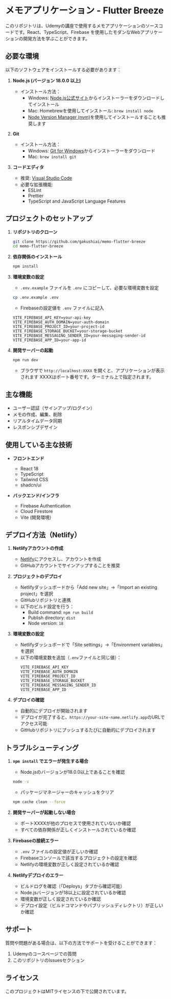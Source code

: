 # メモアプリケーション - Flutter Breeze

このリポジトリは、Udemyの講座で使用するメモアプリケーションのソースコードです。React、TypeScript、Firebase を使用したモダンなWebアプリケーションの開発方法を学ぶことができます。

## 必要な環境

以下のソフトウェアをインストールする必要があります：

1. **Node.js (バージョン 18.0.0 以上)**
   - インストール方法：
     - Windows: [Node.js公式サイト](https://nodejs.org/)からインストーラーをダウンロードしてインストール
     - Mac: Homebrewを使用してインストール: `brew install node`
     - [Node Version Manager (nvm)](https://github.com/nvm-sh/nvm)を使用してインストールすることも推奨します

2. **Git**
   - インストール方法：
     - Windows: [Git for Windows](https://gitforwindows.org/)からインストーラーをダウンロード
     - Mac: `brew install git`

3. **コードエディタ**
   - 推奨: [Visual Studio Code](https://code.visualstudio.com/)
   - 必要な拡張機能:
     - ESLint
     - Prettier
     - TypeScript and JavaScript Language Features

## プロジェクトのセットアップ

1. **リポジトリのクローン**
   ```bash
   git clone https://github.com/gakushiai/memo-flutter-breeze
   cd memo-flutter-breeze
   ```

2. **依存関係のインストール**
   ```bash
   npm install
   ```

3. **環境変数の設定**
   - `.env.example` ファイルを `.env` にコピーして、必要な環境変数を設定
   ```bash
   cp .env.example .env
   ```
   - Firebaseの設定値を `.env` ファイルに記入
   ```
   VITE_FIREBASE_API_KEY=your-api-key
   VITE_FIREBASE_AUTH_DOMAIN=your-auth-domain
   VITE_FIREBASE_PROJECT_ID=your-project-id
   VITE_FIREBASE_STORAGE_BUCKET=your-storage-bucket
   VITE_FIREBASE_MESSAGING_SENDER_ID=your-messaging-sender-id
   VITE_FIREBASE_APP_ID=your-app-id
   ```

4. **開発サーバーの起動**
   ```bash
   npm run dev
   ```
   - ブラウザで `http://localhost:XXXX` を開くと、アプリケーションが表示されます
   XXXXはポート番号です。ターミナル上で指定されます。

## 主な機能

- ユーザー認証（サインアップ/ログイン）
- メモの作成、編集、削除
- リアルタイムデータ同期
- レスポンシブデザイン

## 使用している主な技術

- **フロントエンド**
  - React 18
  - TypeScript
  - Tailwind CSS
  - shadcn/ui

- **バックエンド/インフラ**
  - Firebase Authentication
  - Cloud Firestore
  - Vite (開発環境)

## デプロイ方法（Netlify）

1. **Netlifyアカウントの作成**
   - [Netlify](https://www.netlify.com/)にアクセスし、アカウントを作成
   - GitHubアカウントでサインアップすることを推奨

2. **プロジェクトのデプロイ**
   - Netlifyダッシュボードから「Add new site」→「Import an existing project」を選択
   - GitHubリポジトリと連携
   - 以下のビルド設定を行う：
     - Build command: `npm run build`
     - Publish directory: `dist`
     - Node version: `18`

3. **環境変数の設定**
   - Netlifyダッシュボードで「Site settings」→「Environment variables」を選択
   - 以下の環境変数を追加（`.env`ファイルと同じ値）：
     ```
     VITE_FIREBASE_API_KEY
     VITE_FIREBASE_AUTH_DOMAIN
     VITE_FIREBASE_PROJECT_ID
     VITE_FIREBASE_STORAGE_BUCKET
     VITE_FIREBASE_MESSAGING_SENDER_ID
     VITE_FIREBASE_APP_ID
     ```

4. **デプロイの確認**
   - 自動的にデプロイが開始されます
   - デプロイが完了すると、`https://your-site-name.netlify.app`のURLでアクセス可能
   - GitHubリポジトリにプッシュするたびに自動的にデプロイされます

## トラブルシューティング

1. **`npm install` でエラーが発生する場合**
   - Node.jsのバージョンが18.0.0以上であることを確認
   ```bash
   node -v
   ```
   - パッケージマネージャーのキャッシュをクリア
   ```bash
   npm cache clean --force
   ```

2. **開発サーバーが起動しない場合**
   - ポートXXXXが他のプロセスで使用されていないか確認
   - すべての依存関係が正しくインストールされているか確認

3. **Firebaseの接続エラー**
   - `.env` ファイルの設定値が正しいか確認
   - Firebaseコンソールで該当するプロジェクトの設定を確認
   - Netlifyの環境変数が正しく設定されているか確認

4. **Netlifyデプロイのエラー**
   - ビルドログを確認（「Deploys」タブから確認可能）
   - Node.jsバージョンが18以上に設定されているか確認
   - 環境変数が正しく設定されているか確認
   - デプロイ設定（ビルドコマンドやパブリッシュディレクトリ）が正しいか確認

## サポート

質問や問題がある場合は、以下の方法でサポートを受けることができます：

1. Udemyのコースページでの質問
2. このリポジトリのIssuesセクション

## ライセンス

このプロジェクトはMITライセンスの下で公開されています。
